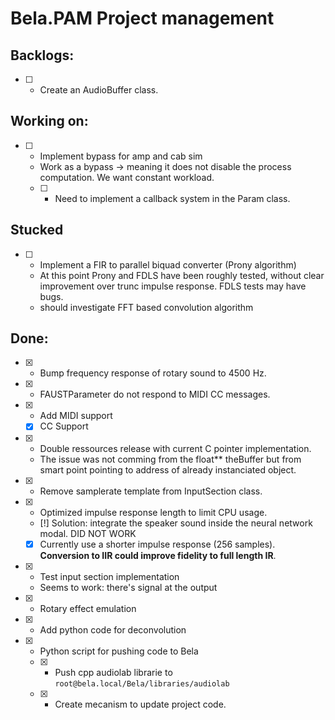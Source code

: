 # Bela.PAM Project management

## Backlogs:

- [ ] - Create an AudioBuffer class.

## Working on:

- [ ] - Implement bypass for amp and cab sim
  - Work as a bypass -> meaning it does not disable the process computation. We want constant workload.
  - [ ] - Need to implement a callback system in the Param class.

## Stucked

- [ ] - Implement a FIR to parallel biquad converter (Prony algorithm)
  - At this point Prony and FDLS have been roughly tested, without clear improvement over trunc impulse response. FDLS tests may have bugs. 
  - should investigate FFT based convolution algorithm

## Done:

- [x] - Bump frequency response of rotary sound to 4500 Hz.
- [x] - FAUSTParameter do not respond to MIDI CC messages.
- [x] - Add MIDI support
  - [x] CC Support
- [x] - Double ressources release with current C pointer implementation.
  - The issue was not comming from the float** theBuffer but from smart point pointing to address of already instanciated object.
- [x] - Remove samplerate template from InputSection class.
- [x] - Optimized impulse response length to limit CPU usage.
  - [!] Solution: integrate the speaker sound inside the neural network modal. DID NOT WORK
  - [x] Currently use a shorter impulse response (256 samples). **Conversion to IIR could improve fidelity to full length IR**.
- [x] - Test input section implementation
  - Seems to work: there's signal at the output
- [x] - Rotary effect emulation
- [x] - Add python code for deconvolution
- [x] - Python script for pushing code to Bela
  - [x] - Push cpp audiolab librarie to `root@bela.local/Bela/libraries/audiolab`
  - [x] - Create mecanism to update project code.